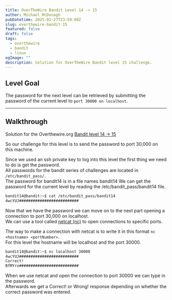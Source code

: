 ```yaml
---
title: OverTheWire Bandit Level 14 -> 15
author: Michael McDonagh
pubDatetime: 2025-02-27T23:50:00Z
slug: overthewire-bandit-15
featured: false
draft: false
tags:
  - overthewire
  - bandit
  - linux
ogImage: ""
description: Solution for OverTheWire Bandit level 15 challenge.
---
```


## Level Goal

The password for the next level can be retrieved by submitting the password of the current level to `port 30000 on localhost`.

---

## Walkthrough

Solution for the Overthewire.org [Bandit level 14 -> 15](https://overthewire.org/wargames/bandit/bandit15.html)

So our challenge for this level is to send the password to port 30,000 on this machine.

Since we used an ssh private key to log into this level the first thing we need to do is get the password.  
All passwords for the bandit series of challenges are located in `/etc/bandit_pass/`.  
The password for bandit14 is in a file names bandit14
We can get the password for the current level by reading the /etc/bandit_pass/bandit14 file.  

```bash
bandit14@bandit:~$ cat /etc/bandit_pass/bandit14
4wcYUJ##########################
```

Now that we have the password we can move on to the next part opening a connection to port 30,000 on localhost.  
We can use a tool called [netcat (nc)](https://linux.die.net/man/1/nc) to open connections to specific ports.

The way to make a connection with netcat is to write it in this format `nc <hostname> <portNumber>`.  
For this level the hostname will be localhost and the port 30000.  

```bash
bandit14@bandit:~$ nc localhost 30000 
4wcYUJ##########################
Correct!
BfMYro##########################
```

When we use netcat and open the connection to port 30000 we can type in the password.  
Afterwards we get a Correct! or Wrong! response depending on whether the correct password was entered.  
